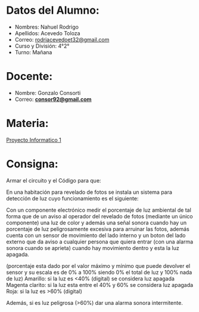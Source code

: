 # Datos del Alumno:

- Nombres: Nahuel Rodrigo 
- Apellidos: Acevedo Toloza
- Correo: rodriacevedoet32@gmail.com
- Curso y División: 4°2°
- Turno: Mañana

# Docente:
- Nombre: Gonzalo Consorti
- Correo: **[consor92@gmail.com](https://mail.google.com/mail/?view=cm&fs=1&to=consor92%40gmail.com&authuser=0)**


# Materia:
[Proyecto Informatico 1](https://classroom.google.com/c/NjU1NzcwMjE5NzM0)

# Consigna:

Armar el circuito y el Código para que:

En una habitación para revelado de fotos se instala un sistema para detección de luz cuyo funcionamiento es el siguiente:

Con un componente electrónico medir el porcentaje de luz ambiental de tal forma que de un aviso al operador del revelado de fotos (mediante un único componente) una luz de color y además una señal sonora cuando hay un porcentaje de luz peligrosamente excesiva para arruinar las fotos, además cuenta con un sensor de movimiento del lado interno y un boton del lado externo que da aviso a cualquier persona que quiera entrar (con una alarma sonora cuando se aprieta) cuando hay movimiento dentro y esta la luz apagada.

(porcentaje esta dado por el valor máximo y mínimo que puede devolver el sensor y su escala es de 0% a 100% siendo 0% el total de luz y 100% nada de luz)
Amarillo:                  si la luz es <40%  (digital)     se considera luz apagada
Magenta clarito:     si la luz esta entre el 40% y 60%         se considera luz apagada
Roja:                         si la luz es >60%  (digital)

Además, si es luz peligrosa (>60%) dar una alarma sonora intermitente.

